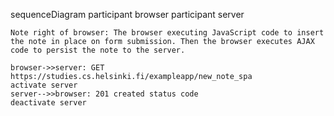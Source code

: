 sequenceDiagram
    participant browser
    participant server

    Note right of browser: The browser executing JavaScript code to insert the note in place on form submission. Then the browser executes AJAX code to persist the note to the server. 

    browser->>server: GET https://studies.cs.helsinki.fi/exampleapp/new_note_spa
    activate server
    server-->>browser: 201 created status code
    deactivate server

    
